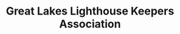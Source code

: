---
layout: repo
title: "Great Lakes Lighthouse Keepers Association"
id: 4193
permalink: repos/4193/
---